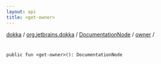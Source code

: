 ```yaml
---
layout: api
title: <get-owner>
---
```

[dokka](../../../index.html) / [org.jetbrains.dokka](../../index.html) / [DocumentationNode](../index.html) / [owner](index.html) / [<get-owner>](_get-owner_.html)


# <get-owner>


```
public fun <get-owner>(): DocumentationNode
```
